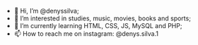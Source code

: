 - 👋 Hi, I’m @denyssilva;
- 👀 I’m interested in studies, music, movies, books and sports;
- 🌱 I’m currently learning HTML, CSS, JS, MySQL and PHP;
- 📫 How to reach me on instagram: @denys.silva.1

<!---
denyssilva/denyssilva is a ✨ special ✨ repository because its `README.md` (this file) appears on your GitHub profile.
You can click the Preview link to take a look at your changes.
--->

